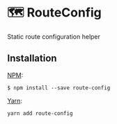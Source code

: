 # 🗺️ RouteConfig

Static route configuration helper

## Installation
[NPM](https://www.npmjs.com/):
```
$ npm install --save route-config
```

[Yarn](https://yarnpkg.com/lang/en/):
```
yarn add route-config
```

